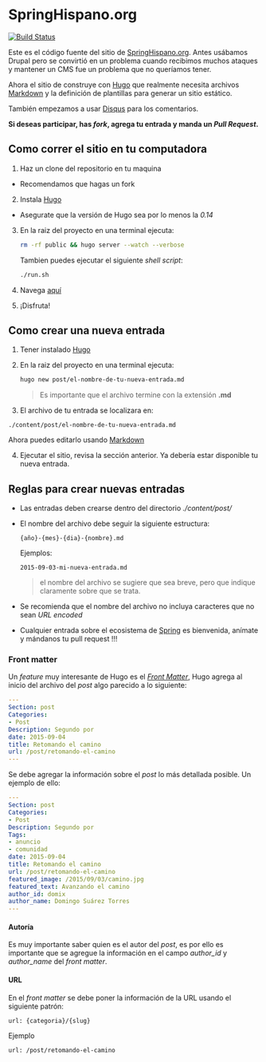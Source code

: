 # SpringHispano.org

[![Build Status](http://jenkins.artesanos.de/job/springhispano.org-website-deploy/badge/icon)](http://jenkins.artesanos.de/job/springhispano.org-website-deploy/)

Este es el código fuente del sitio de [SpringHispano.org][4]. Antes usábamos Drupal pero se convirtió en un problema cuando recibimos muchos ataques y mantener un CMS fue un problema que no queríamos tener.

Ahora el sitio de construye con [Hugo][1] que realmente necesita archivos [Markdown][3] y la definición de plantillas para generar un sitio estático.

También empezamos a usar [Disqus][6] para los comentarios.

**Si deseas participar, has _fork_, agrega tu entrada y manda un _Pull Request_.**

## Como correr el sitio en tu computadora

1. Haz un clone del repositorio en tu maquina
  * Recomendamos que hagas un fork
2. Instala [Hugo][1]
  - Asegurate que la versión de Hugo sea por lo menos la _0.14_
3. En la raiz del proyecto en una terminal ejecuta:

    ```bash
    rm -rf public && hugo server --watch --verbose 
    ```
    
    Tambien puedes ejecutar el siguiente _shell script_:
    
    ```bash
    ./run.sh
    ```
4. Navega [aquí][2]
5. ¡Disfruta!


## Como crear una nueva entrada
 
 1. Tener instalado [Hugo][1]
 2. En la raiz del proyecto en una terminal ejecuta:
 
 
    ```bash
    hugo new post/el-nombre-de-tu-nueva-entrada.md
    ```
    
    > Es importante que el archivo termine con la extensión __.md__
    
 3. El archivo de tu entrada se localizara en:

   ```
   ./content/post/el-nombre-de-tu-nueva-entrada.md
   ```    
   
   Ahora  puedes editarlo usando [Markdown][3]

 4. Ejecutar el sitio, revisa la sección anterior. Ya debería estar disponible tu nueva entrada.

## Reglas para crear nuevas entradas

- Las entradas deben crearse dentro del directorio  _./content/post/_
- El nombre del archivo debe seguir la siguiente estructura:

   ```
   {año}-{mes}-{dia}-{nombre}.md
   ```    
   
   Ejemplos:

   ```
   2015-09-03-mi-nueva-entrada.md
   ```   
   
   > el nombre del archivo se sugiere que sea breve, pero que indique claramente sobre que se trata.

- Se recomienda que el nombre del archivo no incluya caracteres que no sean _URL encoded_
- Cualquier entrada sobre el ecosistema de [Spring][7] es bienvenida, anímate y mándanos tu pull request !!!

### Front matter

Un _feature_ muy interesante de Hugo es el [_Front Matter_][5], Hugo agrega al inicio del archivo del _post_ algo parecido a lo siguiente:


  ```yaml
  ---
  Section: post
  Categories: 
  - Post
  Description: Segundo por
  date: 2015-09-04
  title: Retomando el camino
  url: /post/retomando-el-camino
  ---
  ```
  
Se debe agregar la información sobre el _post_ lo más detallada posible. Un ejemplo de ello:

  ```yaml
  ---
  Section: post
  Categories: 
  - Post
  Description: Segundo por
  Tags:
  - anuncio
  - comunidad
  date: 2015-09-04
  title: Retomando el camino
  url: /post/retomando-el-camino
  featured_image: /2015/09/03/camino.jpg
  featured_text: Avanzando el camino
  author_id: domix
  author_name: Domingo Suárez Torres
  ---
  ```

#### Autoría

Es muy importante saber quien es el autor del _post_, es por ello es importante que se agregue la información en el campo _author_id_ y _author_name_ del _front matter_.


#### URL

En el _front matter_ se debe poner la información de la URL usando el siguiente patrón:

  ```
  url: {categoria}/{slug}
  ```

  Ejemplo

  ```
  url: /post/retomando-el-camino
  ```
  
 [1]: http://gohugo.io
 [2]: http://localhost:1313/
 [3]: http://daringfireball.net/projects/markdown/
 [4]: http://springhispano.org
 [5]: http://gohugo.io/content/front-matter/
 [6]: https://disqus.com/
 [7]: http://spring.io
